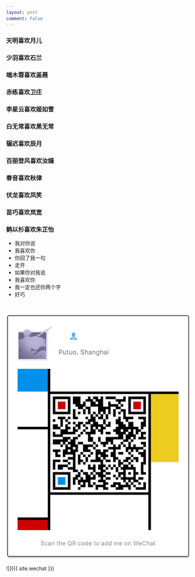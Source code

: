 ```yaml
---
layout: post
comment: false
---
```


### 天明喜欢月儿
### 少羽喜欢石兰
### 端木蓉喜欢盖聂
### 赤练喜欢卫庄
### 李星云喜欢姬如雪
### 白无常喜欢黑无常
### 辗迟喜欢辰月
### 百丽登风喜欢汝嫣
### 春音喜欢秋律
### 伏龙喜欢凤笑
### 苗巧喜欢岚宽
### 鹤以杉喜欢朱芷怡


+ 我对你说 
+ 我喜欢你
+ 你回了我一句
+ 走开
+ 如果你对我说 
+ 我喜欢你 
+ 我一定也还你两个字 
+ 好巧
<br/>

![微信呐](../assets/wechat.jpg)

![]({{ site.wechat }})
